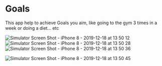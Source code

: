 # Goals

This app help to achieve Goals you aim, like going to the gym 3 times in a week or doing a diet... etc

![Simulator Screen Shot - iPhone 8 - 2019-12-18 at 13 50 12](https://user-images.githubusercontent.com/38377722/71087989-b8aaba00-219d-11ea-91c6-b98308eee8b6.png) ![Simulator Screen Shot - iPhone 8 - 2019-12-18 at 13 50 28](https://user-images.githubusercontent.com/38377722/71088024-c9f3c680-219d-11ea-9204-8217475674f9.png) ![Simulator Screen Shot - iPhone 8 - 2019-12-18 at 13 50 36](https://user-images.githubusercontent.com/38377722/71088043-d8da7900-219d-11ea-8546-b53fc8a16c5e.png) 

![Simulator Screen Shot - iPhone 8 - 2019-12-18 at 13 50 45](https://user-images.githubusercontent.com/38377722/71088074-ec85df80-219d-11ea-891c-07b31b30021e.png)


